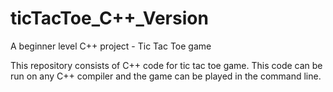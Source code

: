 # ticTacToe_C++_Version
A beginner level C++ project - Tic Tac Toe game

This repository consists of C++ code for tic tac toe game. This code can be run on any C++ compiler and the game can be played in the command line.
